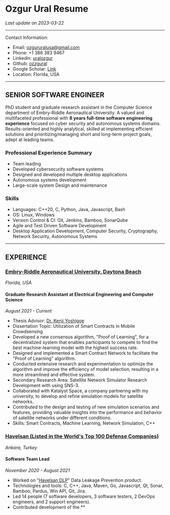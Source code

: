 # Ozgur Ural Resume

_Last update on 2023-03-22_

---

Contact Information:

- Email: [ozgururalusa@gmail.com](mailto:ozgururalpro@gmail.com)
- Phone: +1 386 383 9467
- Linkedin: [uralozgur](https://www.linkedin.com/in/uralozgur/)
- Github: [ozzgural](https://github.com/ozzgural)
- Google Scholar: [Link](https://scholar.google.com/citations?user=lYx8fqsAAAAJ&hl=en)
- Location: Florida, USA

---

## SENIOR SOFTWARE ENGINEER

PhD student and graduate research assistant in the Computer Science department of Embry-Riddle Aeronautical University. A valued and multifaceted professional with **8 years full-time software engineering experience** focused on cyber security and autonomous systems domains. Results-oriented and highly analytical, skilled at implementing efficient solutions and prioritizing/managing short and long-term project goals, adept at leading teams.

### Professional Experience Summary

- Team leading
- Developed cybersecurity software systems
- Designed and developed multiple desktop applications
- Autonomous systems development
- Large-scale system Design and maintenance

### Skills

- Languages: C++20, C, Python, Java, Javascript, Bash
- OS: Linux, Windows
- Version Control & CI: Git, Jenkins, Bamboo, SonarQube
- Agile and Test Driven Software Development
- Desktop Application Development, Computer Security, Cryptography, Network Security, Autonomous Systems

---

## EXPERIENCE

### [Embry-Riddle Aeronautical University, Daytona Beach](https://daytonabeach.erau.edu/)
_Florida, USA_

#### Graduate Research Assistant at Electrical Engineering and Computer Science
_August 2021 - Current_

- Thesis Advisor: [Dr. Kenji Yoshigoe](https://scholar.google.com/citations?user=D6tC54MAAAAJ&hl=en)
- Dissertation Topic: Utilization of Smart Contracts in Mobile Crowdsensing
- Developed a new consensus algorithm, "Proof of Learning", for a decentralized system that enables participants to compete to find the best machine-learning model with the highest success rate.
- Designed and implemented a Smart Contract Network to facilitate the "Proof of Learning" algorithm.
- Conducted extensive research and experimentation to optimize the algorithm and improve the efficiency of model selection, resulting in a more streamlined and effective system.
- Secondary Research Area: Satellite Network Simulator Research Development with using SNS-3.
- Collaborated with Katalyst Space, a company partnering with my university, to develop and refine simulation models for satellite networks.
- Contributed to the design and testing of new simulation scenarios and features, providing valuable insights into the performance and behavior of satellite networks under different conditions.
- Skills: Smart Contracts, Machine Learning, Network Simulation, C++

### [Havelsan (Listed in the World's Top 100 Defense Companies)](https://havelsan.com.tr/en)
_Ankara, Turkey_

#### Software Team Lead
_November 2020 - August 2021_

- Worked on "[Havelsan DLP](https://havelsan.com.tr/en/sectors/cyber-security/cyber-security/products/havelsan-dlp)" Data Leakage Prevention product.
- Technologies and tools: C, C++, Java, Maven, Go, Javascript, Qt, Sonar, Bamboo, Pardus, Win API, Git, Jira.
- Led 14 people (7 software developers, 3 software testers, 2 DevOps engineers, and 2 support engineers).
- Contributed development of the **
